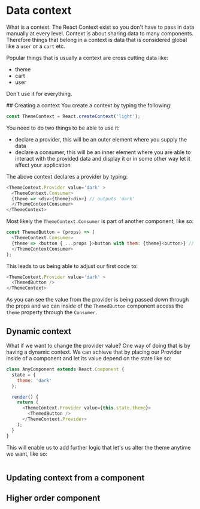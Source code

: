 # Data context

What is a context. The React Context exist so you don't have to pass in data manually at every level. Context is about sharing data to many components. Therefore things that belong in a context is data that is considered global like a `user` or a `cart` etc.

Popular things that is usually a context are cross cutting data like:

- theme
- cart
- user

Don't use it for everything.

## Creating a context
You create a context by typing the following:

```js
const ThemeContext = React.createContext('light');
```

You need to do two things to be able to use it:

- declare a provider, this will be an outer element where you supply the data
- declare a consumer, this will be an inner element where you are able to interact with the provided data and display it or in some other way let it affect your application

The above context declares a provider by typing:

```js
<ThemeContext.Provider value='dark' >
  <ThemeContext.Consumer>
  {theme => <div>{theme}<div>} // outputs 'dark'
  </ThemeContextConsumer>
</ThemeContext>
```

Most likely the `ThemeContext.Consumer` is part of another component, like so:

```js
const ThemedButton = (props) => (
  <ThemeContext.Consumer>
  {theme => <button { ...props }>button with them: {theme}<button>} // outputs 'dark'
  </ThemeContextConsumer>
);

``` 
This leads to us being able to adjust our first code to:

```js
<ThemeContext.Provider value='dark' >
  <ThemedButton />
</ThemeContext>

```
As you can see the value from the provider is being passed down through the props and we can inside of the `ThemedButton` component access the `theme` property through the `Consumer`.

## Dynamic context
What if we want to change the provider value? One way of doing that is by having a dynamic context. We can achieve that by placing our Provider inside of a component and let its value depend on the state like so:

```js
class AnyComponent extends React.Component {
  state = {
    theme: 'dark'
  };

  render() {
    return (
      <ThemeContext.Provider value={this.state.theme}>
        <ThemedButton />
      </ThemeContext.Provider>
    );
  }
}
```

This will enable us to add further logic that let's us alter the theme anytime we want, like so:

```js
```

## Updating context from a component
## Higher order component


